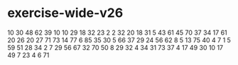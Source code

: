 # exercise-wide-v26
10
30
48
62
39
10
10
29
18
32
23
2
2
32
20
18
31
5
43
61
45
70
37
34
17
61
20
26
20
27
71
73
14
77
6
85
35
30
5
66
37
29
24
56
62
8
5
13
75
40
4
7
1
5
59
51
28
34
2
7
29
56
67
32
70
50
8
29
32
4
34
31
73
37
4
17
49
30
10
17
49
7
23
4
6
71
